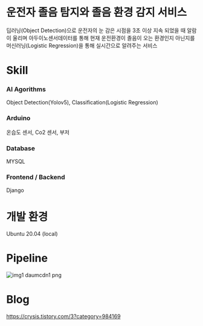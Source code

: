 # 운전자 졸음 탐지와 졸음 환경 감지 서비스

딥러닝(Object Detection)으로 운전자의 눈 감은 시점을 3초 이상 지속 되었을 때 알람이 울리며 아두이노센서데이터를 통해 현재 운전환경이 졸음이 오는 환경인지 아닌지를 머신러닝(Logistic Regression)을 통해 실시간으로 알려주는 서비스

# Skill
### AI Agorithms
Object Detection(Yolov5), Classification(Logistic Regression)
### Arduino 
온습도 센서, Co2 센서, 부저
### Database
MYSQL
### Frontend / Backend
Django

# 개발 환경
Ubuntu 20.04 (local)

# Pipeline
![img1 daumcdn1 png](https://user-images.githubusercontent.com/64409693/190302202-cbada428-226a-4de6-900b-ebe0370f2ace.png)


# Blog
https://crysis.tistory.com/3?category=984169

